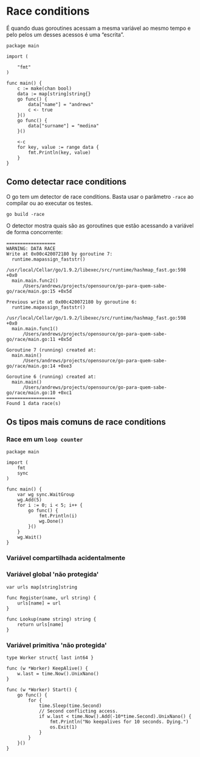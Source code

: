 # Race conditions

É quando duas goroutines acessam a mesma variável ao mesmo tempo e pelo pelos um desses acessos é uma “escrita”.

```
package main

import (
    
	"fmt"
)

func main() {
	c := make(chan bool)
	data := map[string]string{}
	go func() {
		data["name"] = "andrews"
		c <- true
	}()
	go func() {
		data["surname"] = "medina"
	}()

	<-c
	for key, value := range data {
		fmt.Println(key, value)
	}
}
```

## Como detectar race conditions

O go tem um detector de race conditions. Basta usar o 
parâmetro `-race` ao compilar ou ao executar os testes.

```
go build -race
```

O detector mostra quais são as goroutines que estão acessando
a variável de forma concorrente:

```
==================
WARNING: DATA RACE
Write at 0x00c420072180 by goroutine 7:
  runtime.mapassign_faststr()
      /usr/local/Cellar/go/1.9.2/libexec/src/runtime/hashmap_fast.go:598 +0x0
  main.main.func2()
      /Users/andrews/projects/opensource/go-para-quem-sabe-go/race/main.go:15 +0x5d

Previous write at 0x00c420072180 by goroutine 6:
  runtime.mapassign_faststr()
      /usr/local/Cellar/go/1.9.2/libexec/src/runtime/hashmap_fast.go:598 +0x0
  main.main.func1()
      /Users/andrews/projects/opensource/go-para-quem-sabe-go/race/main.go:11 +0x5d

Goroutine 7 (running) created at:
  main.main()
      /Users/andrews/projects/opensource/go-para-quem-sabe-go/race/main.go:14 +0xe3

Goroutine 6 (running) created at:
  main.main()
      /Users/andrews/projects/opensource/go-para-quem-sabe-go/race/main.go:10 +0xc1
==================
Found 1 data race(s)
```

## Os tipos mais comuns de race conditions

### Race em um `loop counter`

```
package main

import (
    fmt
    sync
)

func main() {
	var wg sync.WaitGroup
	wg.Add(5)
	for i := 0; i < 5; i++ {
		go func() {
			fmt.Println(i) 
			wg.Done()
		}()
	}
	wg.Wait()
}
```

### Variável compartilhada acidentalmente


### Variável global 'não protegida'

```
var urls map[string]string

func Register(name, url string) {
	urls[name] = url
}

func Lookup(name string) string {
	return urls[name]
}
```

### Variável primitiva 'não protegida'

```
type Worker struct{ last int64 }

func (w *Worker) KeepAlive() {
	w.last = time.Now().UnixNano()
}

func (w *Worker) Start() {
	go func() {
		for {
			time.Sleep(time.Second)
			// Second conflicting access.
			if w.last < time.Now().Add(-10*time.Second).UnixNano() {
				fmt.Println("No keepalives for 10 seconds. Dying.")
				os.Exit(1)
			}
		}
	}()
}
```


